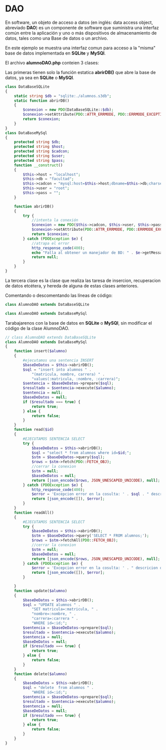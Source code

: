 # DAO

En software, un objeto de acceso a datos (en inglés: data access object, abreviado **DAO**) es un componente de software que suministra una interfaz común entre la aplicación y uno o más dispositivos de almacenamiento de datos, tales como una Base de datos o un archivo.

En este ejemplo se muestra una interfaz comun para acceso a la "misma" base de datos implementada en **SQLite** y **MySQl**.

El archivo **alumnoDAO.php** conteien 3 clases:

Las primeras tienen solo la función estatica **abrirDB()** que abre la base de datos, ya sea en **SQLite** o **MySQl**.

```php
class DataBaseSQLite
{
    static string $db = "sqlite:./alumnos.s3db";
    static function abrirDB()
    {
        $conexion = new PDO(DataBaseSQLite::$db);
        $conexion->setAttribute(PDO::ATTR_ERRMODE, PDO::ERRMODE_EXCEPTION);
        return $conexion;
    }
}
class DataBaseMySql
{
    protected string $db;
    protected string $host;
    protected string $cadcon;
    protected string $user;
    protected string $pass;
    function __construct()
    {
        $this->host = "localhost";
        $this->db = "facultad";
        $this->cadcon = "mysql:host=$this->host;dbname=$this->db;charset=utf8";
        $this->user = "root";
        $this->pass = "";
    }

    function abrirDB()
    {
        try {
            //intenta la conexión
            $conexion = new PDO($this->cadcon, $this->user, $this->pass);
            $conexion->setAttribute(PDO::ATTR_ERRMODE, PDO::ERRMODE_EXCEPTION);
            return $conexion;
        } catch (PDOException $e) {
            //atrapa el error
            http_response_code(400);
            echo "Falla al obtener un manejador de BD: " . $e->getMessage() . "\n";
            return null;
        }
    }
}
```

La tercera clase es la clase que realiza las taresa de insercion, recuperacion de datos etcétera, y hereda de alguna de estas clases anteriores.

Comentando o descomentando las líneas de código:
```php
class AlumnoDAO extends DataBaseSQLite
```
```php
class AlumnoDAO extends DataBaseMySql
```
Tarabajarenos con la base de datos en **SQLite** o **MySQl**, sin modificar el código de la clase AlumnoDAO.

```php
// class AlumnoDAO extends DataBaseSQLite
class AlumnoDAO extends DataBaseMySql
{
    function insert($alumno)
    {
        #ejecutamos una sentencia INSERT
        $baseDeDatos = $this->abrirDB();
        $sql = "insert into alumnos " .
            "(matricula, nombre, carrera) " .
            "values(:matricula, :nombre, :carrera)";
        $sentencia = $baseDeDatos->prepare($sql);
        $resultado = $sentencia->execute($alumno);
        $sentencia = null;
        $baseDeDatos = null;
        if ($resultado === true) {
            return true;
        } else {
            return false;
        }
    }
    function read($id)
    {
        #EJECUTAMOS SENTENCIA SELECT
        try {
            $baseDeDatos = $this->abrirDB();
            $sql = "select * from alumnos where id=$id;";
            $stm = $baseDeDatos->query($sql);
            $rows = $stm->fetch(PDO::FETCH_OBJ);
            //cerrar la conexion
            $stm = null;
            $baseDeDatos = null;
            return [json_encode($rows, JSON_UNESCAPED_UNICODE), null];
        } catch (PDOException $e) {
            http_response_code(400);
            $error = 'Excepcion error en la cosulta: ' . $sql . " descricion del error: " . $e->getMessage() . "\n";
            return [json_encode([]), $error];
        }
    }
    function readAll()
    {
        #EJECUTAMOS SENTENCIA SELECT
        try {
            $baseDeDatos = $this->abrirDB();
            $stm = $baseDeDatos->query('SELECT * FROM alumnos;');
            $rows = $stm->fetchAll(PDO::FETCH_OBJ);
            //cerrar la conexion
            $stm = null;
            $baseDeDatos = null;
            return [json_encode($rows, JSON_UNESCAPED_UNICODE), null];
        } catch (PDOException $e) {
            $error = 'Excepcion error en la cosulta: ' . " descricion del error: " . $e->getMessage() . "\n";
            return [json_encode([]), $error];
        }

    }
    function update($alumno)
    {
        $baseDeDatos = $this->abrirDB();
        $sql = "UPDATE alumnos " .
            "SET matricula=:matricula, " .
            "nombre=:nombre, " .
            "carrera=:carrera " .
            "WHERE id=:id;";
        $sentencia = $baseDeDatos->prepare($sql);
        $resultado = $sentencia->execute($alumno);
        $sentencia = null;
        $baseDeDatos = null;
        if ($resultado === true) {
            return true;
        } else {
            return false;
        }
    }
    function delete($alumno)
    {
        $baseDeDatos = $this->abrirDB();
        $sql = "delete  from alumnos " .
            "WHERE id=:id;";
        $sentencia = $baseDeDatos->prepare($sql);
        $resultado = $sentencia->execute($alumno);
        $sentencia = null;
        $baseDeDatos = null;
        if ($resultado === true) {
            return true;
        } else {
            return false;
        }
    }
}
```